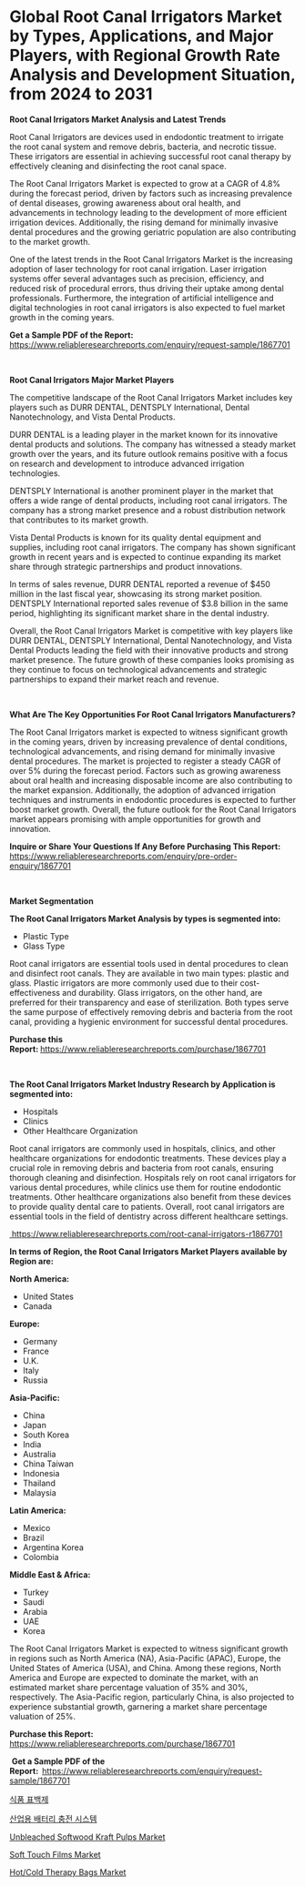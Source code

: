 <p><h1>Global Root Canal Irrigators Market by Types, Applications, and Major Players, with Regional Growth Rate Analysis and Development Situation, from 2024 to 2031</h1></p><p><strong>Root Canal Irrigators Market Analysis and Latest Trends</strong></p>
<p><p>Root Canal Irrigators are devices used in endodontic treatment to irrigate the root canal system and remove debris, bacteria, and necrotic tissue. These irrigators are essential in achieving successful root canal therapy by effectively cleaning and disinfecting the root canal space.</p><p>The Root Canal Irrigators Market is expected to grow at a CAGR of 4.8% during the forecast period, driven by factors such as increasing prevalence of dental diseases, growing awareness about oral health, and advancements in technology leading to the development of more efficient irrigation devices. Additionally, the rising demand for minimally invasive dental procedures and the growing geriatric population are also contributing to the market growth.</p><p>One of the latest trends in the Root Canal Irrigators Market is the increasing adoption of laser technology for root canal irrigation. Laser irrigation systems offer several advantages such as precision, efficiency, and reduced risk of procedural errors, thus driving their uptake among dental professionals. Furthermore, the integration of artificial intelligence and digital technologies in root canal irrigators is also expected to fuel market growth in the coming years.</p></p>
<p><strong>Get a Sample PDF of the Report:&nbsp;</strong> <a href="https://www.reliableresearchreports.com/enquiry/request-sample/1867701">https://www.reliableresearchreports.com/enquiry/request-sample/1867701</a></p>
<p>&nbsp;</p>
<p><strong>Root Canal Irrigators Major Market Players</strong></p>
<p><p>The competitive landscape of the Root Canal Irrigators Market includes key players such as DURR DENTAL, DENTSPLY International, Dental Nanotechnology, and Vista Dental Products. </p><p>DURR DENTAL is a leading player in the market known for its innovative dental products and solutions. The company has witnessed a steady market growth over the years, and its future outlook remains positive with a focus on research and development to introduce advanced irrigation technologies. </p><p>DENTSPLY International is another prominent player in the market that offers a wide range of dental products, including root canal irrigators. The company has a strong market presence and a robust distribution network that contributes to its market growth. </p><p>Vista Dental Products is known for its quality dental equipment and supplies, including root canal irrigators. The company has shown significant growth in recent years and is expected to continue expanding its market share through strategic partnerships and product innovations. </p><p>In terms of sales revenue, DURR DENTAL reported a revenue of $450 million in the last fiscal year, showcasing its strong market position. DENTSPLY International reported sales revenue of $3.8 billion in the same period, highlighting its significant market share in the dental industry. </p><p>Overall, the Root Canal Irrigators Market is competitive with key players like DURR DENTAL, DENTSPLY International, Dental Nanotechnology, and Vista Dental Products leading the field with their innovative products and strong market presence. The future growth of these companies looks promising as they continue to focus on technological advancements and strategic partnerships to expand their market reach and revenue.</p></p>
<p>&nbsp;</p>
<p><strong>What Are The Key Opportunities For Root Canal Irrigators Manufacturers?</strong></p>
<p><p>The Root Canal Irrigators market is expected to witness significant growth in the coming years, driven by increasing prevalence of dental conditions, technological advancements, and rising demand for minimally invasive dental procedures. The market is projected to register a steady CAGR of over 5% during the forecast period. Factors such as growing awareness about oral health and increasing disposable income are also contributing to the market expansion. Additionally, the adoption of advanced irrigation techniques and instruments in endodontic procedures is expected to further boost market growth. Overall, the future outlook for the Root Canal Irrigators market appears promising with ample opportunities for growth and innovation.</p></p>
<p><strong>Inquire or Share Your Questions If Any Before Purchasing This Report:</strong> <a href="https://www.reliableresearchreports.com/enquiry/pre-order-enquiry/1867701">https://www.reliableresearchreports.com/enquiry/pre-order-enquiry/1867701</a></p>
<p>&nbsp;</p>
<p><strong>Market Segmentation</strong></p>
<p><strong>The Root Canal Irrigators Market Analysis by types is segmented into:</strong></p>
<p><ul><li>Plastic Type</li><li>Glass Type</li></ul></p>
<p><p>Root canal irrigators are essential tools used in dental procedures to clean and disinfect root canals. They are available in two main types: plastic and glass. Plastic irrigators are more commonly used due to their cost-effectiveness and durability. Glass irrigators, on the other hand, are preferred for their transparency and ease of sterilization. Both types serve the same purpose of effectively removing debris and bacteria from the root canal, providing a hygienic environment for successful dental procedures.</p></p>
<p><strong>Purchase this Report:&nbsp;</strong><a href="https://www.reliableresearchreports.com/purchase/1867701">https://www.reliableresearchreports.com/purchase/1867701</a></p>
<p>&nbsp;</p>
<p><strong>The Root Canal Irrigators Market Industry Research by Application is segmented into:</strong></p>
<p><ul><li>Hospitals</li><li>Clinics</li><li>Other Healthcare Organization</li></ul></p>
<p><p>Root canal irrigators are commonly used in hospitals, clinics, and other healthcare organizations for endodontic treatments. These devices play a crucial role in removing debris and bacteria from root canals, ensuring thorough cleaning and disinfection. Hospitals rely on root canal irrigators for various dental procedures, while clinics use them for routine endodontic treatments. Other healthcare organizations also benefit from these devices to provide quality dental care to patients. Overall, root canal irrigators are essential tools in the field of dentistry across different healthcare settings.</p></p>
<p><a href="https://www.reliableresearchreports.com/root-canal-irrigators-r1867701">&nbsp;https://www.reliableresearchreports.com/root-canal-irrigators-r1867701</a></p>
<p><strong>In terms of Region, the Root Canal Irrigators Market Players available by Region are:</strong></p>
<p>
    <p> <strong> North America: </strong>
        <ul>
            <li>United States</li>
            <li>Canada</li>
        </ul>
        </p> 
    <p> <strong> Europe: </strong>
        <ul>
            <li>Germany</li>
            <li>France</li>
            <li>U.K.</li>
            <li>Italy</li>
            <li>Russia</li>
        </ul>
        </p> 
    <p> <strong> Asia-Pacific: </strong>
        <ul>
            <li>China</li>
            <li>Japan</li>
            <li>South Korea</li>
            <li>India</li>
            <li>Australia</li>
            <li>China Taiwan</li>
            <li>Indonesia</li>
            <li>Thailand</li>
            <li>Malaysia</li>
        </ul>
        </p> 
    <p> <strong> Latin America: </strong>
        <ul>
            <li>Mexico</li>
            <li>Brazil</li>
            <li>Argentina Korea</li>
            <li>Colombia</li>
        </ul>
        </p> 
    <p> <strong> Middle East & Africa: </strong>
        <ul>
            <li>Turkey</li>
            <li>Saudi</li>
            <li>Arabia</li>
            <li>UAE</li>
            <li>Korea</li>
        </ul>
    </p>
    </p>
<p><p>The Root Canal Irrigators Market is expected to witness significant growth in regions such as North America (NA), Asia-Pacific (APAC), Europe, the United States of America (USA), and China. Among these regions, North America and Europe are expected to dominate the market, with an estimated market share percentage valuation of 35% and 30%, respectively. The Asia-Pacific region, particularly China, is also projected to experience substantial growth, garnering a market share percentage valuation of 25%.</p></p>
<p><strong>Purchase this Report: </strong><a href="https://www.reliableresearchreports.com/purchase/1867701">https://www.reliableresearchreports.com/purchase/1867701</a></p>
<p>&nbsp;<strong>Get a Sample PDF of the Report:&nbsp;&nbsp;</strong><a href="https://www.reliableresearchreports.com/enquiry/request-sample/1867701">https://www.reliableresearchreports.com/enquiry/request-sample/1867701</a></p>
<p><strong></strong></p>
<p><p><a href="https://github.com/vskv4779xr1/Market-Research-Report-List-2/blob/main/513199547447.md">식품 표백제</a></p><p><a href="https://medium.com/@santiagojast/%EC%82%B0%EC%97%85%EC%9A%A9-%EB%B0%B0%ED%84%B0%EB%A6%AC-%EC%B6%A9%EC%A0%84-%EC%8B%9C%EC%8A%A4%ED%85%9C-%EC%8B%9C%EC%9E%A5-2031%EB%85%84%EA%B9%8C%EC%A7%80%EC%9D%98-%ED%8A%B8%EB%A0%8C%EB%93%9C-%EC%98%88%EC%B8%A1-%EB%B0%8F-%EA%B2%BD%EC%9F%81-%EB%B6%84%EC%84%9D-33800f12d7a6">산업용 배터리 충전 시스템</a></p><p><a href="https://issuu.com/reportprime-2/docs/unbleached-softwood-kraft-pulps-market-size-2030.p">Unbleached Softwood Kraft Pulps Market</a></p><p><a href="https://issuu.com/reportprime-2/docs/soft-touch-films-market-size-2030.pptx">Soft Touch Films Market</a></p><p><a href="https://github.com/mahnoor2003/Market-Research-Report-List-4/blob/main/hotcold-therapy-bags-market.md">Hot/Cold Therapy Bags Market</a></p></p>